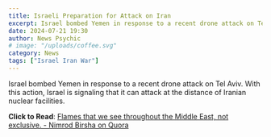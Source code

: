 ```yaml
---
title: Israeli Preparation for Attack on Iran
excerpt: Israel bombed Yemen in response to a recent drone attack on Tel Aviv. With this action, Israel is signaling that it can attack at the same distance as Iranian nuclear facilities.
date: 2024-07-21 19:30
author: News Psychic
# image: "/uploads/coffee.svg"
category: News
tags: ["Israel Iran War"]
---
```


Israel bombed Yemen in response to a recent drone attack on Tel Aviv. With this action, Israel is signaling that it can attack at the distance of Iranian nuclear facilities.

**Click to Read**: [Flames that we see throughout the Middle East, not exclusive. - Nimrod Birsha on Quora](https://israelatwar.quora.com/Flames-that-we-see-throughout-the-Middle-East-not-exclusive)
